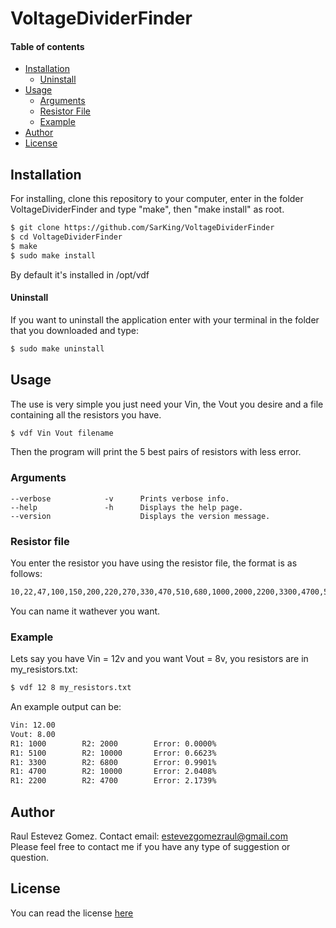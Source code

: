 # VoltageDividerFinder

#### Table of contents
- [Installation](#installation)  
    - [Uninstall](#uninstall) 
- [Usage](#usage)  
    - [Arguments](#arguments)  
    - [Resistor File](#resistor-file)  
    - [Example](#example)  
- [Author](#author)  
- [License](#license)  

## Installation 
For installing, clone this repository to your computer, enter in the folder
VoltageDividerFinder and type "make", then "make install" as root.

```bash
$ git clone https://github.com/SarKing/VoltageDividerFinder
$ cd VoltageDividerFinder
$ make
$ sudo make install
```
By default it's installed in /opt/vdf

#### Uninstall

If you want to uninstall the application enter with your terminal in the folder
that you downloaded and type:

```bash
$ sudo make uninstall
```

## Usage
The use is very simple you just need your Vin, the Vout you desire and a file containing all the resistors you have.
```bash
$ vdf Vin Vout filename
```
Then the program will print the 5 best pairs of resistors with less error.

### Arguments

    --verbose            -v      Prints verbose info.
    --help               -h      Displays the help page.
    --version                    Displays the version message.
    
### Resistor file

You enter the resistor you have using the resistor file, the format is as follows:
```bash
10,22,47,100,150,200,220,270,330,470,510,680,1000,2000,2200,3300,4700,5100...
```
You can name it wathever you want.

### Example
Lets say you have Vin = 12v and you want Vout = 8v, you resistors are in my_resistors.txt:
```bash
$ vdf 12 8 my_resistors.txt
```
An example output can be:
```bash
Vin: 12.00
Vout: 8.00
R1: 1000        R2: 2000        Error: 0.0000%
R1: 5100        R2: 10000       Error: 0.6623%
R1: 3300        R2: 6800        Error: 0.9901%
R1: 4700        R2: 10000       Error: 2.0408%
R1: 2200        R2: 4700        Error: 2.1739%
```
## Author 
Raul Estevez Gomez. Contact email: estevezgomezraul@gmail.com  
Please feel free to contact me if you have any type of suggestion or question. 

## License
You can read the license [here](LICENSE)
